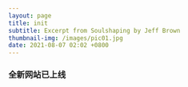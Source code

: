 ```yaml
---
layout: page
title: init
subtitle: Excerpt from Soulshaping by Jeff Brown
thumbnail-img: /images/pic01.jpg
date: 2021-08-07 02:02 +0800
---
```

### 全新网站已上线
